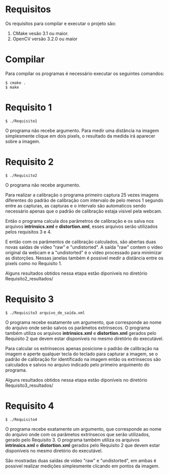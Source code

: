 # Requisitos
Os requisitos para compilar e executar o projeto são:
1. CMake vesão 3.1 ou maior.
2. OpenCV versão 3.2.0 ou maior

# Compilar
Para compilar os programas é necessário executar os seguintes comandos:
```console
$ cmake .
$ make
``` 

# Requisito 1
```console
$ ./Requisito1
```

O programa não recebe argumento. Para medir uma distância na imagem simplesmente clique em dois pixels, o resultado da medida irá aparecer sobre a imagem.



# Requisito 2
```console
$ ./Requisito2
```

O programa não recebe argumento.

Para realizar a calibração o programa primeiro captura 25 vezes imagens diferentes do padrão de calibração com intervalo de pelo menos 1 segundo entre as capturas, as capturas e o intervalo são automaticos sendo necessário apenas que o padrão de calibração estaja visivel pela webcam.

Então o programa calcula dos parâmetros de calibração e os salva nos arquivos **intrinsics.xml** e **distortion.xml**, esses arquivos serão utilizados pelos requisitos 3 e 4.

E então com os parâmentos de calibração calculados, são abertas duas novas saídas de vídeo "raw" e "undistorted". A saída "raw" contem o vídeo original da webcam e a "undistorted" é o vídeo processado para minimizar as distorções. Nessas janelas também é possivel medir a distância entre os pixels como no Requisito 1.

Alguns resultados obtidos nessa etapa estão diponíveis no diretório Requisito2_resultados/



# Requisito 3
```console
$ ./Requisito3 arquivo_de_saída.xml
```

O programa recebe exatamente um argumento, que corresponde ao nome do arquivo onde serão salvos os parâmetos extrínsecos. O programa também utiliza os arquivos **intrinsics.xml** e **distortion.xml** gerados pelo Requisito 2 que devem estar disponíveis no mesmo diretório do executável.

Para calcular os extrínsecos apenas posicione o padrão de calibração na imagem e aperte qualquer tecla do teclado para capturar a imagem, se o padrão de calibração for identificado na imagem então os extrínsecos são calculados e salvos no arquivo indicado pelo primeiro arquimento do programa.

Alguns resultados obtidos nessa etapa estão diponíveis no diretório Requisito3_resultados/



# Requisito 4
```console
$ ./Requisito4
```

O programa recebe exatamente um argumento, que corresponde ao nome do arquivo onde com os parâmetos extrínsecos que serão utilizados, gerado pelo Requisito 3. O programa também utiliza os arquivos **intrinsics.xml** e **distortion.xml** gerados pelo Requisito 2 que devem estar disponíveis no mesmo diretório do executável.

São mostradas duas saídas de vídeo "raw" e "undistorted", em ambas é possivel realizar medições simplesmente clicando em pontos da imagem. 
